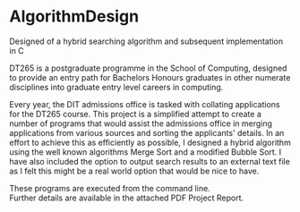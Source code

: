 # AlgorithmDesign
Designed of a hybrid searching algorithm and subsequent implementation in C

DT265 is a postgraduate programme in the School of Computing, designed to provide an entry path for Bachelors Honours graduates in other numerate disciplines into graduate entry level careers in computing.

Every year, the DIT admissions office is tasked with collating applications for the DT265 course. This project is a simplified attempt to create a number of programs that would assist the admissions office in merging applications from various sources and sorting the applicants' details. In an effort to achieve this as efficiently as possible, I designed a hybrid algorithm using the well known algorithms Merge Sort and a modified Bubble Sort. I have also included the option to output search results to an external text file as I felt this might be a real world option that would be nice to have. 

These programs are executed from the command line.<br>
Further details are available in the attached PDF Project Report. 
